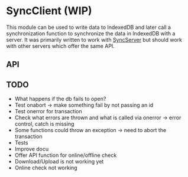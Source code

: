 # SyncClient (WIP)

This module can be used to write data to IndexedDB and later call a synchronization function to synchronize the data in IndexedDB with a server. It was primarily written to work with [SyncServer](https://github.com/nponiros/sync_server) but should work with other servers which offer the same API.

## API


    
## TODO
* What happens if the db fails to open?
* Test onabort -> make something fail by not passing an id
* Test onerror for transaction
* Check what errors are thrown and what is called via onerror -> error control, catch is missing
* Some functions could throw an exception -> need to abort the transaction
* Tests
* Improve docu
* Offer API function for online/offline check
* Download/Upload is not working yet
* Online check not working